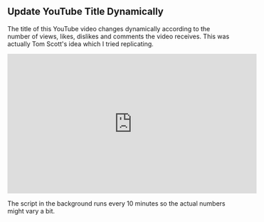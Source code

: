 ## Update YouTube Title Dynamically

The title of this YouTube video changes dynamically according to the number of views, likes, dislikes and comments the video receives. This was actually Tom Scott's idea which I tried replicating.

<iframe width="560" height="315" src="https://www.youtube.com/embed/OHR47VYV5nI" frameborder="0" allow="accelerometer; autoplay; clipboard-write; encrypted-media; gyroscope; picture-in-picture" allowfullscreen></iframe>

The script in the background runs every 10 minutes so the actual numbers might vary a bit.